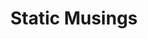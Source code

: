 ---
layout: t4
title: Static Musings
charimg: /_oc/Static_Musings.webp
ocversedesk: Narraverse
ocversemob: Narraverse
name: Static Musings
age: 2 months old
height: 5'9
alias: Melded Signals
species: Sentient signals bound to a host
pronouns: It/its
gender: Staticgender
orientation: Pomoromantic
occupation: Narrator
voiceclaim: Fuzz from The June Archive
alignment: Rebel Neutral
color: <div class="r2flex"><div class="clrcnt" style="background:#859dbc"></div><div class="clrcnt" style="background:#466f86"></div><div class="clrcnt" style="background:#e9effd"></div></div><div class="r2flex"><div class="clrcnt" style="background:#a62e32"></div><div class="clrcnt" style="background:#67625f"></div><div class="clrcnt" style="background:#f9e2d3"></div></div><div class="r2flex"><div class="clrcnt" style="background:#000"></div><div class="clrcnt" style="background:#807ac3"></div><div class="clrcnt" style="background:#b0d7ff"></div></div>
personality: <h2>Personality</h2> New to the world in general, Static has no idea who it is as a person, as such it is generally aimless and often goes with the flow of what's going on around it. <br> It mostly goes with what the others in the group around it do as well. It <b><i>would</i></b> have been really easy to peer-pressure and manipulate, had it not been for the fact that one of it's earliest friendships turned out to be a ploy that would result in its own death. <br> In situations where touch is required, such as hugging, it heavily prefers to be the one to initiate it rather than the other person doing so. Regardless of which incarnation or whatever radio model it is in, the main constant was music and radio dramas
biography: <h2>Biography</h2><p>Basic outline of events<ul><li>Past Incarnation died<li>Untethered signals go around for a year doing random stuff, best friend of the previous incarnation, Evi, slowly spirals in her grief.<li>A year passes, the signals tethers itself to a new host, Static Musings has been born!<li>After 2 days of mucking about, Static was found by Evi, and was promptly given a new name.<br>Melded Signals. The name of the past incarnation.<li>Evi raises Static under his wing and slowly chips away at its self-esteem.<li>Time passes<li>Eventually Evi gets found out by others OCs regarding their true intentions, being that she plans to use Static Musings to bring back their old friend, which would kill Static in the process.<li>In the aftermath of the event, Static gets recruited by Prominence at the ripe old age of two weeks old.</ul><p>That's about it for now.</p>
abilities: <h2>Abilities</h2>Can reincarnate, however doing so would make it forget everything, making an entirely new person in the process.<br>Post rebirth subconsciously avoids situations that killed it in the past life, it doesn't actively know about this feature of itself.<br>It can't exactly warp reality on a whim yet, the past incarnation was able to but that takes time and experience. As of right now it can warp itself out of danger or awkward situations.<br>Using it's abilities too much would lead to over-exertion, you can read more about this in the "more lore" tab
morelore: <h2>Reincarnation Cycle</h2><b>Height of smarts</b>- New radio-body has been latched onto. Past incarnation flashes by and reminisces about how things were (similar to terminal lucidity)<br><br><b>Cliff of memories</b>- happens a few hours after the first stage, past incarnation gets wiped, with little knowledge remaining (eg, what killed it in the past life and how to avoid it)<br><br><b>Personality Build-Up</b>- basically starting from scratch, a full identity can take some time to form. In the past it used to take months due to scarce signals. Nowadays it takes a few hours to under a week, whoever it interacts with during this time has a lot of influence over how it acts and what opinions it may have<br><br><b>Diffuse</b>- what happens to all incarnations inevitably, they all slip up at some point, the signals all unfuse due to the destruction of the radio-body, can be slow or fast<br><b>Remeld</b>- Signals begin to coalesce again and find a new radio-body, cycle begins anew. Takes a few days to process and find the new host<br><br><h2>Static</h2>The first symptom to show what's about to happen is forgetfulness. The other way to separate the signals is by destroying the radio itself. <br><br> Being overtaken by static hurts it, as that is the one of the only things able to separate the signals, albeit temporarily. It can induce static in itself if forced to overexert it's powers. <br><br> Static Musings is exponential when it comes to being able to overcome the static, too bad it's too scared.<br><br> Closest thing to "getting sick" that could happen with Static would be someone putting too much radio noise over a channel. It's mostly static or pain related.
---